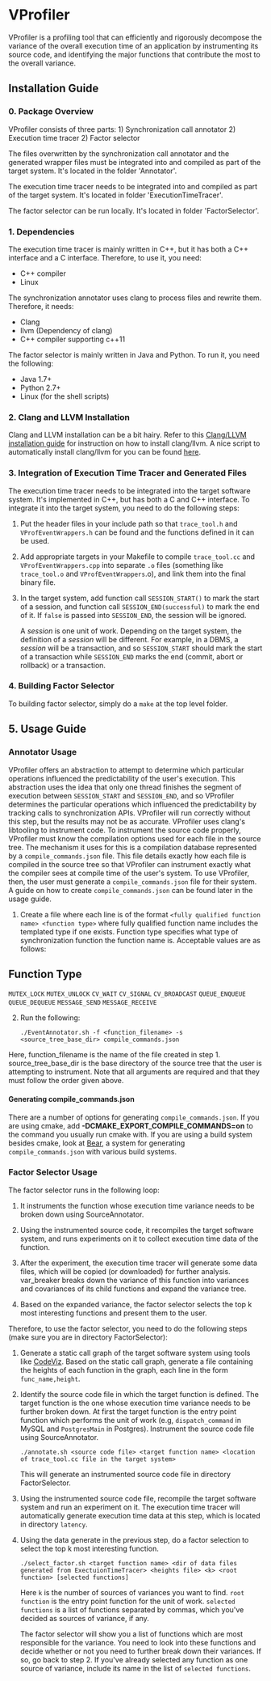 # VProfiler

VProfiler is a profiling tool that can efficiently and rigorously decompose the variance of the overall execution time of an application by instrumenting its source code, and identifying the major functions that contribute the most to the overall variance.


## Installation Guide

### 0. Package Overview

VProfiler consists of three parts: 1) Synchronization call annotator 2) Execution time tracer 2) Factor selector

The files overwritten by the synchronization call annotator and the generated wrapper files must be integrated into and compiled as part of the target system.  It's located in the folder 'Annotator'.

The execution time tracer needs to be integrated into and compiled as part of the target system. It's located in folder 'ExecutionTimeTracer'.

The factor selector can be run locally. It's located in folder 'FactorSelector'.

### 1. Dependencies

The execution time tracer is mainly written in C++, but it has both a C++ interface and a C interface. Therefore, to use it, you need:

* C++ compiler
* Linux

The synchronization annotator uses clang to process files and rewrite them.  Therefore, it needs:
* Clang
* llvm (Dependency of clang)
* C++ compiler supporting c++11

The factor selector is mainly written in Java and Python. To run it, you need the following:

* Java 1.7+
* Python 2.7+
* Linux (for the shell scripts)

### 2. Clang and LLVM Installation
Clang and LLVM installation can be a bit hairy.  Refer to this [Clang/LLVM installation guide](https://clang.llvm.org/get_started.html) for instruction on how to install clang/llvm.  A nice script to automatically install clang/llvm for you can be found [here](https://github.com/rsmmr/install-clang).

### 3. Integration of Execution Time Tracer and Generated Files

The execution time tracer needs to be integrated into the target software system. It's implemented in C++, but has both a C and C++ interface. To integrate it into the target system, you need to do the following steps:

1. Put the header files in your include path so that `trace_tool.h` and `VProfEventWrappers.h` can be found and the functions defined in it can be used.

2. Add appropriate targets in your Makefile to compile `trace_tool.cc` and `VProfEventWrappers.cpp` into separate `.o` files (something like `trace_tool.o` and `VProfEventWrappers`.o), and link them into the final binary file.

3. In the target system, add function call `SESSION_START()` to mark the start of a session, and function call `SESSION_END(successful)` to mark the end of it. If `false` is passed into `SESSION_END`, the session will be ignored.

   A *session* is one unit of work. Depending on the target system, the definition of a *session* will be different. For example, in a DBMS, a *session* will be a transaction, and so `SESSION_START` should mark the start of a transaction while `SESSION_END` marks the end (commit, abort or rollback) or a transaction.

### 4. Building Factor Selector

To building factor selector, simply do a `make` at the top level folder.

## 5. Usage Guide

### Annotator Usage

VProfiler offers an abstraction to attempt to determine which particular operations influenced the predictability of the user's execution.  This abstraction uses the idea that only one thread finishes the segment of execution between `SESSION_START` and `SESSION_END`, and so VProfiler determines the particular operations which influenced the predictability by tracking calls to synchronization APIs.  VProfiler will run correctly without this step, but the results may not be as accurate.
VProfiler uses clang's libtooling to instrument code. To instrument the source code properly, VProfiler must know the compilation options used for each file in the source tree.  The mechanism it uses for this is a compilation database represented by a `compile_commands.json` file.  This file details exactly how each file is compiled in the source tree so that VProfiler can instrument exactly what the compiler sees at compile time of the user's system.  To use VProfiler, then, the user
must generate a `compile_commands.json` file for their system.  A guide on how to create `compile_commands.json` can be found later in the usage guide.

1. Create a file where each line is of the format
`<fully qualified function name> <function type>`
where fully qualified function name includes the templated type if one exists.  Function type specifies what type of synchronization function the function name is. Acceptable values are as follows:

Function Type
------------
`MUTEX_LOCK`
`MUTEX_UNLOCK`
`CV_WAIT`
`CV_SIGNAL`
`CV_BROADCAST`
`QUEUE_ENQUEUE`
`QUEUE_DEQUEUE`
`MESSAGE_SEND`
`MESSAGE_RECEIVE`

2. Run the following:
    ```
    ./EventAnnotator.sh -f <function_filename> -s <source_tree_base_dir> compile_commands.json
    ```
Here, function\_filename is the name of the file created in step 1.  source\_tree\_base\_dir is the base directory of the source tree that the user is attempting to instrument.  Note that all arguments are required and that they must follow the order given above.

#### Generating compile_commands.json
There are a number of options for generating `compile_commands.json`.  If you are using cmake, add **-DCMAKE_EXPORT_COMPILE_COMMANDS=on** to the command you usually run cmake with.  If you are using a build system besides cmake, look at [Bear](https://github.com/rizsotto/Bear), a system for generating `compile_commands.json` with various build systems.

### Factor Selector Usage

The factor selector runs in the following loop:

1. It instruments the function whose execution time variance needs to be broken down using SourceAnnotator.

2. Using the instrumented source code, it recompiles the target software system, and runs experiments on it to collect execution time data of the function.

3. After the experiment, the execution time tracer will generate some data files, which will be copied (or downloaded) for further analysis. var_breaker breaks down the variance of this function into variances and covariances of its child functions and expand the variance tree.

4. Based on the expanded variance, the factor selector selects the top k most interesting functions and present them to the user.

Therefore, to use the factor selector, you need to do the following steps (make sure you are in directory FactorSelector):

1. Generate a static call graph of the target software system using tools like [CodeViz](http://www.csn.ul.ie/~mel/projects/codeviz/). Based on the static call graph, generate a file containing the heights of each function in the graph, each line in the form `func_name,height`.

2. Identify the source code file in which the target function is defined. The target function is the one whose execution time variance needs to be further broken down. At first the target function is the entry point function which performs the unit of work (e.g, `dispatch_command` in MySQL and `PostgresMain` in Postgres). Instrument the source code file using SourceAnnotator.

   ```
   ./annotate.sh <source code file> <target function name> <location of trace_tool.cc file in the target system>
   ```

   This will generate an instrumented source code file in directory FactorSelector.

3. Using the instrumented source code file, recompile the target software system and run an experiment on it. The execution time tracer will automatically generate execution time data at this step, which is located in directory `latency`.

4. Using the data generate in the previous step, do a factor selection to select the top k most interesting function.

   ```
   ./select_factor.sh <target function name> <dir of data files generated from ExectuionTimeTracer> <heights file> <k> <root function> [selected functions]
   ```

   Here `k` is the number of sources of variances you want to find. `root function` is the entry point function for the unit of work. `selected functions` is a list of functions separated by commas, which you've decided as sources of variance, if any.

   The factor selector will show you a list of functions which are most responsible for the variance. You need to look into these functions and decide whether or not you need to further break down their variances. If so, go back to step 2. If you've already selected any function as one source of variance, include its name in the list of `selected functions`.

